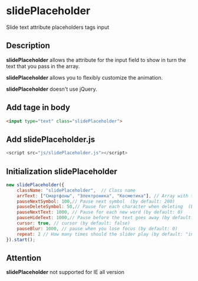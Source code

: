 # slidePlaceholder
Slide text attribute placeholders tags input
## Description

**slidePlaceholder** allows the attribute for the input field to show in turn the text that you pass in the array.

**slidePlaceholder** allows you to flexibly customize the animation.

**slidePlaceholder** doesn't use jQuery.


## Add tage in body
```html 
<input type="text" class="slidePlaceholder">
```
## Add slidePlaceholder.js 
```js
<script src="js/slidePlaceholder.js"></script>
```
## Initialization slidePlaceholder
``` js
new slidePlaceholder({
	className: "slidePlaceholder",  // Class name 
	arrText: ["Смартфоны", "Электроника", "Косметика"], // Array with texts
	pauseNextSymbol: 100,// Pause next symbol  (by default: 200)
	pauseDeleteSymbol: 50,// Pause for each character when deleting  (by default: 200)
	pauseNextText: 1000, // Pause for each new word (by default: 0)
	pauseHideText: 1000,// Pause before the text goes away (by default: 0)
	cursor: true, // cursor (by default: false)
	pauseBlur: 1000, // pause when you lose focus (by default: 0)
	repeat: 2 // How many times should the slider play (by default: "infinite")
}).start();
```
## Attention
**slidePlaceholder** not supported for IE all version
